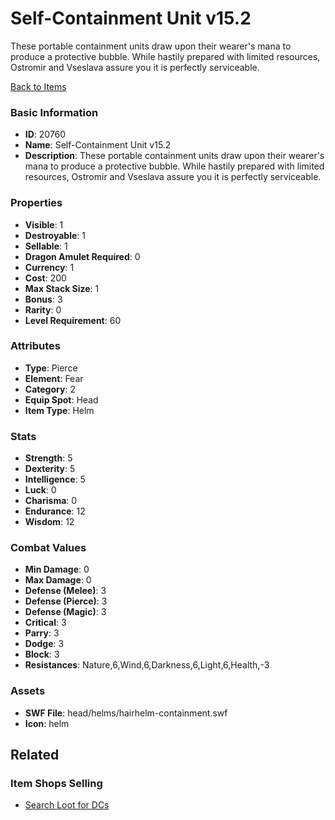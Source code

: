# Self-Containment Unit v15.2

These portable containment units draw upon their wearer's mana to produce a protective bubble. While hastily prepared with limited resources, Ostromir and Vseslava assure you it is perfectly serviceable.

[Back to Items](../items.md)

### Basic Information

- **ID**: 20760
- **Name**: Self-Containment Unit v15.2
- **Description**: These portable containment units draw upon their wearer&#039;s mana to produce a protective bubble. While hastily prepared with limited resources, Ostromir and Vseslava assure you it is perfectly serviceable.

### Properties

- **Visible**: 1
- **Destroyable**: 1
- **Sellable**: 1
- **Dragon Amulet Required**: 0
- **Currency**: 1
- **Cost**: 200
- **Max Stack Size**: 1
- **Bonus**: 3
- **Rarity**: 0
- **Level Requirement**: 60

### Attributes

- **Type**: Pierce
- **Element**: Fear
- **Category**: 2
- **Equip Spot**: Head
- **Item Type**: Helm

### Stats

- **Strength**: 5
- **Dexterity**: 5
- **Intelligence**: 5
- **Luck**: 0
- **Charisma**: 0
- **Endurance**: 12
- **Wisdom**: 12

### Combat Values

- **Min Damage**: 0
- **Max Damage**: 0
- **Defense (Melee)**: 3
- **Defense (Pierce)**: 3
- **Defense (Magic)**: 3
- **Critical**: 3
- **Parry**: 3
- **Dodge**: 3
- **Block**: 3
- **Resistances**: Nature,6,Wind,6,Darkness,6,Light,6,Health,-3

### Assets

- **SWF File**: head/helms/hairhelm-containment.swf
- **Icon**: helm

## Related

### Item Shops Selling

- [Search Loot for DCs](../item-shops/728-search-loot-for-dcs.md)

